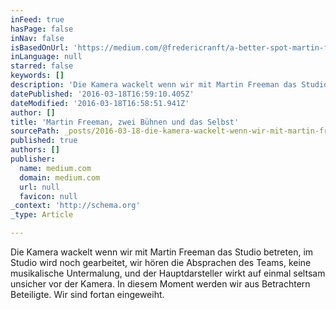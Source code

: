 ```yaml
---
inFeed: true
hasPage: false
inNav: false
isBasedOnUrl: 'https://medium.com/@fredericranft/a-better-spot-martin-freeman-zwei-b%C3%BChnen-und-das-selbst-2e276b19ade9#.6yl91je15'
inLanguage: null
starred: false
keywords: []
description: 'Die Kamera wackelt wenn wir mit Martin Freeman das Studio betreten, im Studio wird noch gearbeitet, wir hören die Absprachen des Teams, keine musikalische Untermalung, und der Hauptdarsteller wirkt auf einmal seltsam unsicher vor der Kamera. In diesem Moment werden wir aus Betrachtern Beteiligte. Wir sind fortan eingeweiht.'
datePublished: '2016-03-18T16:59:10.405Z'
dateModified: '2016-03-18T16:58:51.941Z'
author: []
title: 'Martin Freeman, zwei Bühnen und das Selbst'
sourcePath: _posts/2016-03-18-die-kamera-wackelt-wenn-wir-mit-martin-freeman-das-studio-be.md
published: true
authors: []
publisher:
  name: medium.com
  domain: medium.com
  url: null
  favicon: null
_context: 'http://schema.org'
_type: Article

---
```

Die Kamera wackelt wenn wir mit Martin Freeman das Studio betreten, im Studio wird noch gearbeitet, wir hören die Absprachen des Teams, keine musikalische Untermalung, und der Hauptdarsteller wirkt auf einmal seltsam unsicher vor der Kamera. In diesem Moment werden wir aus Betrachtern Beteiligte. Wir sind fortan eingeweiht.